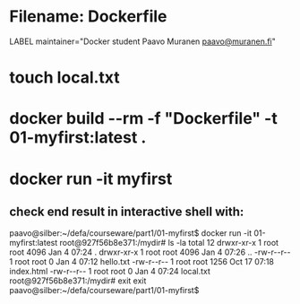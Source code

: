 # Filename: Dockerfile
LABEL maintainer="Docker student Paavo Muranen <paavo@muranen.fi>"

# 
# touch local.txt
# docker build --rm -f "Dockerfile" -t 01-myfirst:latest .
# 
# docker run -it myfirst
## check end result in interactive shell with:

paavo@silber:~/defa/courseware/part1/01-myfirst$ docker run -it 01-myfirst:latest 
root@927f56b8e371:/mydir# ls -la
total 12
drwxr-xr-x 1 root root 4096 Jan  4 07:24 .
drwxr-xr-x 1 root root 4096 Jan  4 07:26 ..
-rw-r--r-- 1 root root    0 Jan  4 07:12 hello.txt
-rw-r--r-- 1 root root 1256 Oct 17 07:18 index.html
-rw-r--r-- 1 root root    0 Jan  4 07:24 local.txt
root@927f56b8e371:/mydir# exit
exit
paavo@silber:~/defa/courseware/part1/01-myfirst$ 